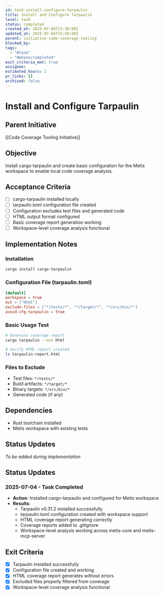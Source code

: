 ```yaml
---
id: task-install-configure-tarpaulin
title: Install and Configure Tarpaulin
level: task
status: completed
created_at: 2025-07-04T23:30:00Z
updated_at: 2025-07-04T23:50:00Z
parent: initiative-code-coverage-tooling
blocked_by: 
tags:
  - "#task"
  - "#phase/completed"
exit_criteria_met: true
assignee: 
estimated_hours: 2
pr_links: []
archived: false
---
```


# Install and Configure Tarpaulin

## Parent Initiative
[[Code Coverage Tooling Initiative]]

## Objective
Install cargo-tarpaulin and create basic configuration for the Metis workspace to enable local code coverage analysis.

## Acceptance Criteria
- [ ] cargo-tarpaulin installed locally
- [ ] tarpaulin.toml configuration file created
- [ ] Configuration excludes test files and generated code
- [ ] HTML output format configured
- [ ] Basic coverage report generation working
- [ ] Workspace-level coverage analysis functional

## Implementation Notes

### Installation
```bash
cargo install cargo-tarpaulin
```

### Configuration File (tarpaulin.toml)
```toml
[default]
workspace = true
out = ["Html"]
exclude-files = ["*/tests/*", "*/target/*", "*/src/bin/*"]
avoid-cfg-tarpaulin = true
```

### Basic Usage Test
```bash
# Generate coverage report
cargo tarpaulin --out Html

# Verify HTML report created
ls tarpaulin-report.html
```

### Files to Exclude
- Test files: `*/tests/*`
- Build artifacts: `*/target/*` 
- Binary targets: `*/src/bin/*`
- Generated code (if any)

## Dependencies
- Rust toolchain installed
- Metis workspace with existing tests

## Status Updates
*To be added during implementation*

## Status Updates

### 2025-07-04 - Task Completed
- **Action**: Installed cargo-tarpaulin and configured for Metis workspace
- **Results**: 
  - Tarpaulin v0.31.2 installed successfully
  - tarpaulin.toml configuration created with workspace support
  - HTML coverage report generating correctly
  - Coverage reports added to .gitignore
  - Workspace-level analysis working across metis-core and metis-mcp-server

## Exit Criteria
- [x] Tarpaulin installed successfully
- [x] Configuration file created and working
- [x] HTML coverage report generates without errors
- [x] Excluded files properly filtered from coverage
- [x] Workspace-level coverage analysis functional